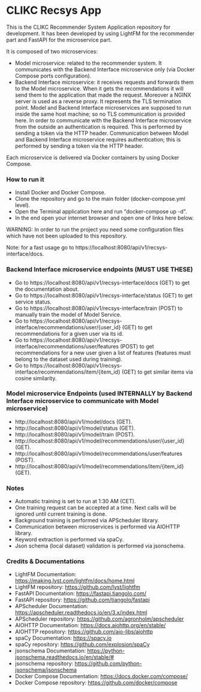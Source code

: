 # CLIKC Recsys App
This is the CLIKC Recommender System Application repository for development.
It has been developed by using LightFM for the recommender part and FastAPI
for the microservice part.

It is composed of two microservices:
- Model microservice: related to the recommender system. It communicates with the Backend Interface microservice only (via Docker Compose ports configuration).
- Backend Interface microservice: it receives requests and forwards them to the Model microservice. When it gets the recommendations it will send them to the application that made the request.
Moreover a NGINX server is used as a reverse proxy. It represents the TLS termination point. Model and Backend Interface microservices are supposed to run inside the same host machine; so no TLS communication is provided here.
In order to communicate with the Backend Interface microservice from the outside an authentication is required. This is performed by sending a token via the HTTP header.
Communication between Model and Backend Interface microservice requires authentication; this is performed by sending a token via the HTTP header.

Each microservice is delivered via Docker containers by using Docker Compose.

### How to run it
- Install Docker and Docker Compose.
- Clone the repository and go to the main folder (docker-compose.yml level).
- Open the Terminal application here and run "docker-compose up -d".
- In the end open your internet browser and open one of links here below.

WARNING: In order to run the project you need some configuration files which have not been uploaded to this repository.

Note: for a fast usage go to https://localhost:8080/api/v1/recsys-interface/docs.

### Backend Interface microservice endpoints (MUST USE THESE)
- Go to https://localhost:8080/api/v1/recsys-interface/docs (GET) to get the documentation about.
- Go to https://localhost:8080/api/v1/recsys-interface/status (GET) to get service status.
- Go to https://localhost:8080/api/v1/recsys-interface/train (POST) to manually train the model of Model Service.
- Go to https://localhost:8080/api/v1/recsys-interface/recommendations/user/{user_id} (GET) to get recommendations for a given user via its id.
- Go to https://localhost:8080/api/v1/recsys-interface/recommendations/user/features (POST) to get recommendations for a new user given a list of features (features must belong to the dataset used during training).
- Go to https://localhost:8080/api/v1/recsys-interface/recommendations/item/{item_id} (GET) to get similar items via cosine similarity.

### Model microservice Endpoints (used INTERNALLY by Backend Interface microservice to communicate with Model microservice)
- http://localhost:8080/api/v1/model/docs (GET).
- http://localhost:8080/api/v1/model/status (GET).
- http://localhost:8080/api/v1/model/train (POST).
- http://localhost:8080/api/v1/model/recommendations/user/{user_id} (GET).
- http://localhost:8080/api/v1/model/recommendations/user/features (POST).
- http://localhost:8080/api/v1/model/recommendations/item/{item_id} (GET).

### Notes
- Automatic training is set to run at 1:30 AM (CET).
- One training request can be accepted at a time. Next calls will be ignored until current training is done.
- Background training is performed via APScheduler library.
- Communication between microservices is performed via AIOHTTP library.
- Keyword extraction is performed via spaCy.
- Json schema (local dataset) validation is performed via 
jsonschema.

### Credits & Documentations
- LightFM Documentation: https://making.lyst.com/lightfm/docs/home.html
- LightFM repository: https://github.com/lyst/lightfm
- FastAPI Documentation: https://fastapi.tiangolo.com/
- FastAPI repository: https://github.com/tiangolo/fastapi
- APScheduler Documentation: https://apscheduler.readthedocs.io/en/3.x/index.html
- APScheduler repository: https://github.com/agronholm/apscheduler
- AIOHTTP Documentation: https://docs.aiohttp.org/en/stable/
- AIOHTTP repository: https://github.com/aio-libs/aiohttp
- spaCy Documentation: https://spacy.io
- spaCy repository: https://github.com/explosion/spaCy
- jsonschema Documentation: https://python-jsonschema.readthedocs.io/en/stable/#
- jsonschema repository: https://github.com/python-jsonschema/jsonschema
- Docker Compose Documentation: https://docs.docker.com/compose/
- Docker Compose repository: https://github.com/docker/compose


